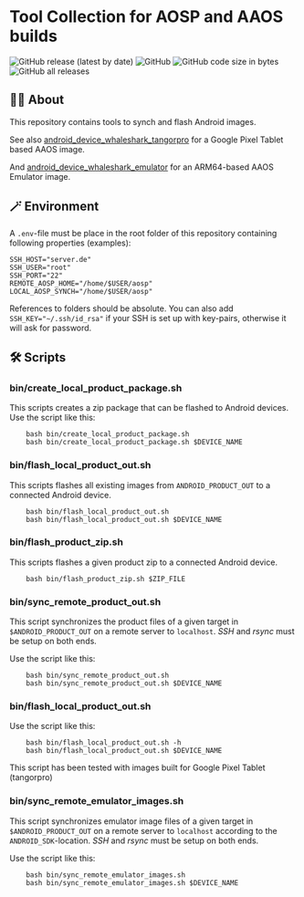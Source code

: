 # Tool Collection for AOSP and AAOS builds

![GitHub release (latest by date)](https://img.shields.io/github/v/release/alexanderwolz/android-build-tools)
![GitHub](https://img.shields.io/github/license/alexanderwolz/android-build-tools)
![GitHub code size in bytes](https://img.shields.io/github/languages/code-size/alexanderwolz/android-build-tools)
![GitHub all releases](https://img.shields.io/github/downloads/alexanderwolz/android-build-tools/total?color=informational)


## 🧑‍💻 About

This repository contains tools to synch and flash Android images.

See also [android_device_whaleshark_tangorpro](https://github.com/alexanderwolz/android_device_whaleshark_tangorpro) for a Google Pixel Tablet based AAOS image.

And [android_device_whaleshark_emulator](https://github.com/alexanderwolz/android_device_whaleshark_emulator) for an ARM64-based AAOS Emulator image.


## 🪄 Environment

A ```.env```-file must be place in the root folder of this repository containing following properties (examples):

```
SSH_HOST="server.de"
SSH_USER="root"
SSH_PORT="22"
REMOTE_AOSP_HOME="/home/$USER/aosp"
LOCAL_AOSP_SYNCH="/home/$USER/aosp"
```

References to folders should be absolute.
You can also add ```SSH_KEY="~/.ssh/id_rsa"``` if your SSH is set up with key-pairs, otherwise it will ask for password.

## 🛠️ Scripts


### **bin/create_local_product_package.sh**

This scripts creates a zip package that can be flashed to Android devices. Use the script like this:

```
    bash bin/create_local_product_package.sh
    bash bin/create_local_product_package.sh $DEVICE_NAME
```

### **bin/flash_local_product_out.sh**

This scripts flashes all existing images from ```ANDROID_PRODUCT_OUT``` to a connected Android device.

```
    bash bin/flash_local_product_out.sh
    bash bin/flash_local_product_out.sh $DEVICE_NAME
```


### **bin/flash_product_zip.sh**

This scripts flashes a given product zip to a connected Android device.

```
    bash bin/flash_product_zip.sh $ZIP_FILE
```


### **bin/sync_remote_product_out.sh**

This script synchronizes the product files of a given target in ```$ANDROID_PRODUCT_OUT``` on a remote server to ```localhost```. *SSH* and *rsync* must be setup on both ends.

Use the script like this:

```
    bash bin/sync_remote_product_out.sh
    bash bin/sync_remote_product_out.sh $DEVICE_NAME
```


### **bin/flash_local_product_out.sh**

Use the script like this:

```
    bash bin/flash_local_product_out.sh -h
    bash bin/flash_local_product_out.sh $DEVICE_NAME
```

This script has been tested with images built for Google Pixel Tablet (tangorpro)


### **bin/sync_remote_emulator_images.sh**

This script synchronizes emulator image files of a given target in ```$ANDROID_PRODUCT_OUT``` on a remote server to ```localhost``` according to the ```ANDROID_SDK```-location. *SSH* and *rsync* must be setup on both ends.

Use the script like this:

```
    bash bin/sync_remote_emulator_images.sh
    bash bin/sync_remote_emulator_images.sh $DEVICE_NAME
```
